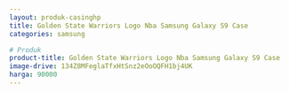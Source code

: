 ```yaml
---
layout: produk-casinghp
title: Golden State Warriors Logo Nba Samsung Galaxy S9 Case
categories: samsung

# Produk
product-title: Golden State Warriors Logo Nba Samsung Galaxy S9 Case
image-drive: 134Z8MFeglaTfxHtSnz2eOoOQFH1bj4UK
harga: 90000
---
```

